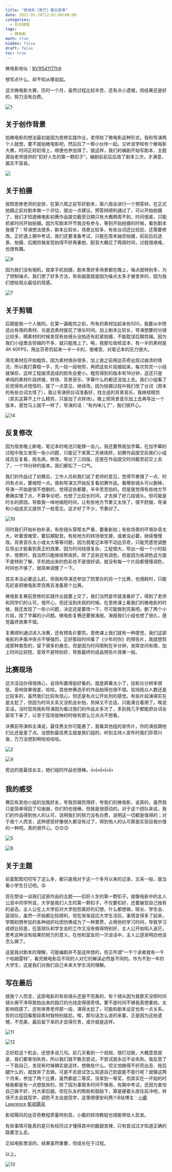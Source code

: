 ```yaml
---
title: "微电影《青芒》幕后故事"
date: 2021-05-29T12:02:08+08:00
categories:
  - 日志随笔
tags:
  - 微电影
math: true
hidden: false
draft: false
toc: true
---
```




微电影地址：[BV1f5411T7h9](https://www.bilibili.com/video/BV1f5411T7h9/)


想写点什么，却不知从哪说起。

这次微电影大赛，历时一个月，虽然过程比较辛苦，还有点小遗憾，但结果还是好的，努力没有白费。

![1](https://image-1305118058.cos.ap-nanjing.myqcloud.com/image/1.jpg)

## 关于创作背景

拍微电影的想法最初是因为思修实践作业，老师给了微电影这种形式，我和导演两个人就想，要不就拍微电影吧，然后拉了一帮小伙伴一起。又听说学校有个微电影大赛，时间正好赶得上，顺便也参加得了。就这样，我们的编剧开始写剧本，主题源自老师提供的“扣好人生的第一颗扣子”。编剧前前后后改了剧本三次，才满意，属实不容易。

![](https://image-1305118058.cos.ap-nanjing.myqcloud.com/image/3.jpg)

## 关于拍摄

按照思修老师的安排，在第六周之前写好剧本，第六周会进行一个预答辩，在正式拍摄之前对剧本做一个评估，提出一点建议。预答辩顺利通过了，可以开始拍摄了，我们才知道微电影初赛作品提交截至日期只有大概两周不到，时间很紧，只能抓紧时间开始拍摄。因为写剧本环节我没有参与，等到开始拍摄的时候，看到剧本我傻了：导演想法很多，剧本比较长，场景比较多，有些台词还比较尬，还需要修改。正好遇上期中考试，我们还要准备考试，只能在周末抽空拍摄，前前后后选景、拍摄、后期剪辑发现拍得不好再重拍、配音大概花了两周时间，过程很艰难，也很有趣。

![9](https://image-1305118058.cos.ap-nanjing.myqcloud.com/image/9.jpg)

因为我们没有相机，就拿手机拍摄，剧本里好多场景都在晚上，噪点就特别多，为了控制噪点，我们想了好多方法，有些画面就是因为噪点太多才被舍弃的，因为我们想给观众最佳的观感。

![7](https://image-1305118058.cos.ap-nanjing.myqcloud.com/image/7.jpg)



## 关于剪辑

后期是我一个人做的。在第一遍粗剪之前，所有的素材加起来有50G，我要从中筛选出有用的素材，光是选素材就花了很长时间。加上剧本比较长，导演想要的分镜比较多，晒素材的时候发现有些镜头没拍还有赶紧拍摄，不能耽误后期剪辑。因为我们小组里会剪辑的不多，就只能我上了。唉，我那垃圾核显本，有一半的素材是 4K 60FPS，用达芬奇剪起来一卡一卡的，很难受，对笔记本的压力很大。

筛完素材后开始粗剪，因为素材很杂很多，加上我之前用达芬奇出现过崩溃的情况，所以我打算稳一手，先一段一段地剪，再把这些片段接起来，每次剪完一小段就保存，这样工程崩溃造成的损失会更小。粗剪得到的版本有18分钟，这还只是单纯的素材片段拼接，转场、背景音乐、字幕什么的都还没加上去。我们小组看了后觉得有点怪怪的，提了一点意见，继续改。因为拍摄过程中我们改了台词（原本的有些台词太怪了），我让导演把台词准备好，找合适的背景音乐，我继续精剪（其实这算不上什么精剪，只是加了点转场）。晚上把背景音乐加上去再导出一个版本，感觉马上就不一样了，导演的话：“有内味儿了”，我们很开心。

![14](https://image-1305118058.cos.ap-nanjing.myqcloud.com/image/14.jpg)

## 反复修改

因为宿舍晚上断电，笔记本的电池只能撑一会儿，我还要熬夜加字幕。在加字幕的过程中我又发现一些小问题，只能记下来第二天继续肝。初赛作品提交前我们小组成员反复看，挑毛病，修改，导出了三四版，还是在作品提交时间截至前交上去了，一个18分钟的版本。我们都松了一口气。

我们的作品过了初赛后，工作人员和我们说了老师的意见，觉得节奏慢了一点、时间有点长，要缩短一点。我和导演又开始反复看初赛作品，看哪些镜头可以删掉，导演一开始是很不想删的，觉得这些都要，辛辛苦苦拍的。但是我觉得有些地方节奏确实慢了点，不算争论吧，也想了比较长时间，才去掉了好几段镜头。但可能是时长的原因，导致我一味地缩短时间，让有些地方节奏又太快了，很不舒服，导演和小组成员又提供了一些意见，这才好了不少，节奏对了。

![10](https://image-1305118058.cos.ap-nanjing.myqcloud.com/image/10.jpg)

同时我们开始补拍补录，有些镜头穿帮太严重，要重新拍；有些场景的环境杂音太大，听着很难受，要后期配音。有些地方的转场很生硬，或者没必要，继续慢慢改。背景音乐太小或太大等等问题，因为我笔记本带不动达芬奇，只能凭感觉调整后导出才能看到真正的效果，因为时间线很复杂，工程很大，导出一般一个小时起步，很费时，我当然只能继续熬夜肝。除了这些还有调色，但是因为我调色这方面不是特别了解，手机拍出来的色彩也不是很好调，就没有每一个片段都慢慢调色，时间也不够了，就简单调整了一下。

其实本没必要这么赶，但我和导演还参加了院里办的另一个比赛，也很耗时，只能先赶紧把微电影弄完再去准备那个比赛。

微电影复赛前思修的实践作业就要上交了，我们当然是早就准备好了，得到了老师和同学们的认可，很开心，但还没到庆祝的时候。在思修课上看我们的微电影的时候，我还发现了一些小问题，决定还是要改一下，尽可能做到完美吧。删了两个小片段，改了字幕的小问题。微电影复赛还要做海报，海报我们小组也想了很久，感觉最终效果不错。

复赛顺利通过进入决赛，还有预告片要剪。思修课上我们就有一种感觉，我们这部电影的矛盾冲突点不够强烈，正好那段时间看了《少年的你》的预告片，我就想剪成那种类型的，留下很多的悬念，但是因为时间限制在半分钟，发挥空间有限，加上时间比较短，音效不是特别好，导致最终的成品预告片效果一般。

## 比赛现场

这次活动办得很用心，会场布置得挺好看的，就是屏幕太小了，投影仪分辨率很低，音响效果很差，哈哈，其他参赛选手的作品拍得也很不错。现场观众人数还是比较多的，虽然我们比较有信心，但还是有点公开处刑的感觉。有些片段演得实在是太尬了，但因为时间关系又没机会补拍，剪掉又不合适，只能凑合着用了。唉说实话，当时现场我和导演因为看过我们的作品太多次了，多到我几乎都能把台词全部背下来了，以至于现场放映的时候有那么亿点点不想看。

决赛前导演和主演说，最佳男主你可能悬了，我看其他组的宣传片，你的演技跟他们比还是差了点。没想到最佳男主就是我们组的，听到主持人宣布时我们异常兴奋，万万没想到啊哈哈哈哈。

![2](https://image-1305118058.cos.ap-nanjing.myqcloud.com/image/2.jpg)

![4](https://image-1305118058.cos.ap-nanjing.myqcloud.com/image/4.jpg)

旁边的是最佳女主，她们组的作品也很棒。👍👍👍👍👍

## 我的感受

赛后有其他小组的加我好友，夸我剪辑剪得好，夸我们的微电影，说真的，虽然我只是简单得回了句谢谢，你们的也很棒，但我是很感动的。对于这个团队来说，我们的作品得到他人的认可，说明我们的努力没有白费，说明这一切都是值得的；对于我个人而言，这种感受好像很久都没有过了，得到他人的认可算是实现自我价值的一种吧。真的很开心。😊😊😊

![5](https://image-1305118058.cos.ap-nanjing.myqcloud.com/image/5.jpg)

![6](https://image-1305118058.cos.ap-nanjing.myqcloud.com/image/6.jpg)



## 关于主题

前面絮絮叨叨写了这么多，都只是我对于这一个多月以来的记录，文采一般，就当看小学生日记吧。😝

现在想谈一谈我们这部作品的主题——扣好人生的第一颗扣子。就像电影中的主人公高中同学所说，大学是我们人生的第一颗扣子，不仅要扣好，还要展现自己独有的姿态。主人公在上大学前对大学抱怨美好的幻想，什么都想做，班长、学生会、篮球队，虽然一开始都比较顺利，但在渐渐适应大学生活后，事情变得多了起来，学期初想参加的各种组织社团仿佛成为了一种累赘，占用他的学习时间，导致学习成绩比较差，在篮球队和学生会的工作又没有做得特别好，主人公开始陷入迷茫，思考这种没有结果的努力的意义。在他和室友的一次谈话中，主人公逐渐明白他该怎么做了。

这是我对剧本的理解，可能编剧并不是这样想的，但正所谓“一千个读者就有一千个哈姆雷特”，看完微电影后不同的人对它的解读必然是不同的。作为不到一年的大学生，这是我们对我们自己未来大学生活的理解。

## 写在最后

就我个人而言，这部电影的有些镜头还是不完美的，有个镜头因为我那天没把时间镜头擦干净导致拍出来的路灯的光线变得很奇怪。要不是时间不够我真想重拍，太影响观感了。还有体育老师那一段，演得太尬了，可能和剧本设定也有一点关系，剪的过程回看那段素材我特别尴尬。唉，那句话怎么说的来着，正是因为这些遗憾，不完美，最后留下来的才显得珍贵，或许就是这样。

![11](https://image-1305118058.cos.ap-nanjing.myqcloud.com/image/11.jpg)



![12](https://image-1305118058.cos.ap-nanjing.myqcloud.com/image/12.jpg)

正好趁这个机会，还想多说几句。前几天看到一个视频，很打动我，大概意思就是，我们都害怕失败，所以我们就不敢去尝试，不尝试就永远不会失败。我反思了一下我自己，发现有时候确实是这样，想做些什么，但又怕做得不好而出丑、拖后腿什么的，就放弃了去做。可是不去尝试怎么知道自己到底能不能行呢？就像这两个月来，参加了两个比赛，虽然都是二等奖，没拿到一等奖，但其实在一开始的时候我都是有一点想放弃的，除了因为事情多时间不够用，有期中考试，还因为害怕自己做不好，托大家后腿。但在队友的帮助和鼓励下，算是硬着头皮往前冲吧，转场不太会就现学，调色不太会就现学，这里顺便安利两个B站博主：[小鹿Lawrence](https://space.bilibili.com/37029661/) [影视飓风](https://space.bilibili.com/946974/)

影视飓风的达芬奇教程质量特别高，小鹿的转场教程也很能带给人启发。

有些事情可能真的是只有经历过才懂得其中的酸甜苦辣，只有尝试过才知道正确的路要怎么走。

正如电影里说的，结果虽然重要，但成长在于过程。

以上。

![13](https://image-1305118058.cos.ap-nanjing.myqcloud.com/image/13.jpg)
